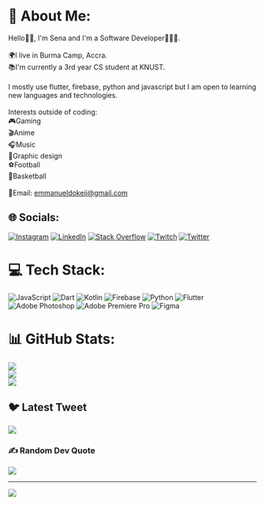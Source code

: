 # 💫 About Me:
Hello👋🏽, I'm Sena and I'm a Software Developer🧑🏽‍💻.<br><br>🌍I live in Burma Camp, Accra.<br>📚I'm currently a 3rd year CS student at KNUST.<br><br>I mostly use flutter, firebase, python and javascript but I am open to learning new languages and technologies.<br><br>Interests outside of coding:<br>🎮Gaming<br>🎬Anime<br>🎧Music<br>🎨Graphic design<br>⚽Football<br>🏀Basketball<br><br>📧Email: emmanueldokeii@gmail.com


## 🌐 Socials:
[![Instagram](https://img.shields.io/badge/Instagram-%23E4405F.svg?logo=Instagram&logoColor=white)](https://instagram.com/__manuelsena) [![LinkedIn](https://img.shields.io/badge/LinkedIn-%230077B5.svg?logo=linkedin&logoColor=white)](https://linkedin.com/in/emmanuel-sena-doke-032928213) [![Stack Overflow](https://img.shields.io/badge/-Stackoverflow-FE7A16?logo=stack-overflow&logoColor=white)](https://stackoverflow.com/users/13593362) [![Twitch](https://img.shields.io/badge/Twitch-%239146FF.svg?logo=Twitch&logoColor=white)](https://twitch.tv/grimmm_21) [![Twitter](https://img.shields.io/badge/Twitter-%231DA1F2.svg?logo=Twitter&logoColor=white)](https://twitter.com/__manuelsena) 

# 💻 Tech Stack:
![JavaScript](https://img.shields.io/badge/javascript-%23323330.svg?style=for-the-badge&logo=javascript&logoColor=%23F7DF1E) ![Dart](https://img.shields.io/badge/dart-%230175C2.svg?style=for-the-badge&logo=dart&logoColor=white) ![Kotlin](https://img.shields.io/badge/kotlin-%230095D5.svg?style=for-the-badge&logo=kotlin&logoColor=white) ![Firebase](https://img.shields.io/badge/firebase-%23039BE5.svg?style=for-the-badge&logo=firebase) ![Python](https://img.shields.io/badge/python-3670A0?style=for-the-badge&logo=python&logoColor=ffdd54) ![Flutter](https://img.shields.io/badge/Flutter-%2302569B.svg?style=for-the-badge&logo=Flutter&logoColor=white) ![Adobe Photoshop](https://img.shields.io/badge/adobephotoshop-%2331A8FF.svg?style=for-the-badge&logo=adobephotoshop&logoColor=white) ![Adobe Premiere Pro](https://img.shields.io/badge/Adobe%20Premiere%20Pro-9999FF.svg?style=for-the-badge&logo=Adobe%20Premiere%20Pro&logoColor=white) 	![Figma](https://img.shields.io/badge/figma-%23F24E1E.svg?style=for-the-badge&logo=figma&logoColor=white)
# 📊 GitHub Stats:
![](https://github-readme-stats.vercel.app/api?username=ManuelSena19&theme=blue-green&hide_border=false&include_all_commits=false&count_private=false)<br/>
![](https://github-readme-streak-stats.herokuapp.com/?user=ManuelSena19&theme=blue-green&hide_border=false)<br/>
![](https://github-readme-stats.vercel.app/api/top-langs/?username=ManuelSena19&theme=blue-green&hide_border=false&include_all_commits=false&count_private=false&layout=compact)

## 🐦 Latest Tweet
[![](https://gtce.itsvg.in/api?username=__manuelsena)](https://github.com/VishwaGauravIn/github-twitter-card-embed)

### ✍️ Random Dev Quote
![](https://quotes-github-readme.vercel.app/api?type=horizontal&theme=radical)

---
[![](https://visitcount.itsvg.in/api?id=ManuelSena19&icon=0&color=0)](https://visitcount.itsvg.in)

<!-- Proudly created with GPRM ( https://gprm.itsvg.in ) -->
